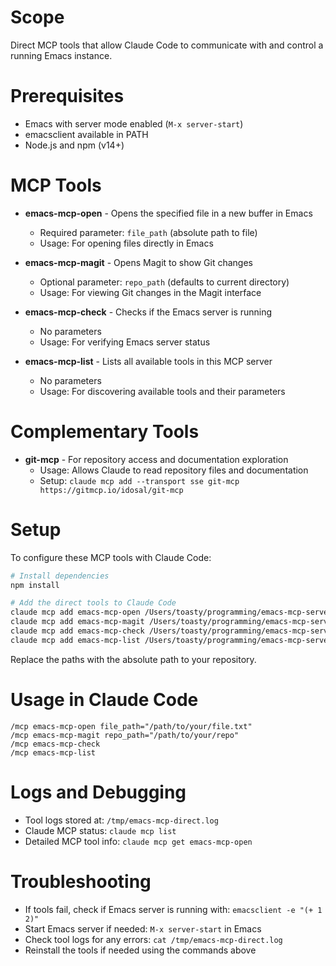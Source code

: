 # Scope
Direct MCP tools that allow Claude Code to communicate with and control a running Emacs instance.

# Prerequisites
- Emacs with server mode enabled (`M-x server-start`)
- emacsclient available in PATH
- Node.js and npm (v14+)

# MCP Tools
* **emacs-mcp-open** - Opens the specified file in a new buffer in Emacs
  - Required parameter: `file_path` (absolute path to file)
  - Usage: For opening files directly in Emacs

* **emacs-mcp-magit** - Opens Magit to show Git changes
  - Optional parameter: `repo_path` (defaults to current directory)
  - Usage: For viewing Git changes in the Magit interface

* **emacs-mcp-check** - Checks if the Emacs server is running
  - No parameters
  - Usage: For verifying Emacs server status

* **emacs-mcp-list** - Lists all available tools in this MCP server
  - No parameters
  - Usage: For discovering available tools and their parameters

# Complementary Tools
* **git-mcp** - For repository access and documentation exploration
  - Usage: Allows Claude to read repository files and documentation
  - Setup: `claude mcp add --transport sse git-mcp https://gitmcp.io/idosal/git-mcp`

# Setup
To configure these MCP tools with Claude Code:

```bash
# Install dependencies
npm install

# Add the direct tools to Claude Code
claude mcp add emacs-mcp-open /Users/toasty/programming/emacs-mcp-server/src/direct-tool.js
claude mcp add emacs-mcp-magit /Users/toasty/programming/emacs-mcp-server/src/direct-tool.js
claude mcp add emacs-mcp-check /Users/toasty/programming/emacs-mcp-server/src/direct-tool.js
claude mcp add emacs-mcp-list /Users/toasty/programming/emacs-mcp-server/src/direct-tool.js
```

Replace the paths with the absolute path to your repository.

# Usage in Claude Code
```
/mcp emacs-mcp-open file_path="/path/to/your/file.txt"
/mcp emacs-mcp-magit repo_path="/path/to/your/repo"
/mcp emacs-mcp-check
/mcp emacs-mcp-list
```

# Logs and Debugging
- Tool logs stored at: `/tmp/emacs-mcp-direct.log`
- Claude MCP status: `claude mcp list`
- Detailed MCP tool info: `claude mcp get emacs-mcp-open`

# Troubleshooting
- If tools fail, check if Emacs server is running with: `emacsclient -e "(+ 1 2)"`
- Start Emacs server if needed: `M-x server-start` in Emacs
- Check tool logs for any errors: `cat /tmp/emacs-mcp-direct.log`
- Reinstall the tools if needed using the commands above
